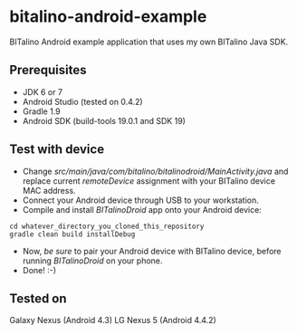 bitalino-android-example
========================

BITalino Android example application that uses my own BITalino Java SDK.

## Prerequisites ##
- JDK 6 or 7
- Android Studio (tested on 0.4.2)
- Gradle 1.9
- Android SDK (build-tools 19.0.1 and SDK 19)

## Test with device ##
* Change _src/main/java/com/bitalino/bitalinodroid/MainActivity.java_ and replace current _remoteDevice_ assignment
with your BITalino device MAC address.
* Connect your Android device through USB to your workstation.
* Compile and install *BITalinoDroid* app onto your Android device:

```
cd whatever_directory_you_cloned_this_repository
gradle clean build installDebug
```

* Now, *be sure* to pair your Android device with BITalino device, before running _BITalinoDroid_ on your phone.
* Done! :-)

## Tested on ##
Galaxy Nexus (Android 4.3)
LG Nexus 5 (Android 4.4.2)
